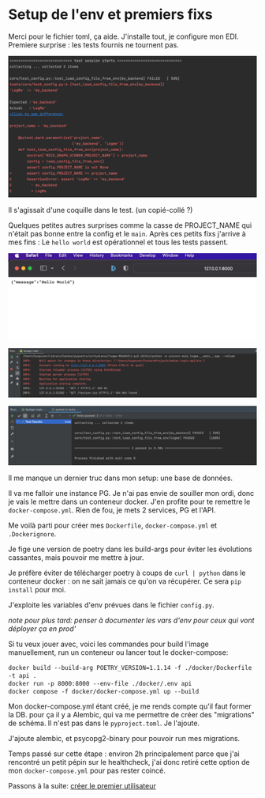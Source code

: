 # Setup de l'env et premiers fixs

Merci pour le fichier toml, ça aide. J'installe
tout, je configure mon EDI. Premiere 
surprise : les tests fournis ne tournent pas.

![Le premier run échoue](images/premier-run-des-tests.png)

Il s'agissait d'une coquille dans le test. (un 
copié-collé ?)

Quelques petites autres surprises comme la casse
de PROJECT_NAME qui n'était pas bonne entre 
la config et le `main`. Après ces petits fixs 
j'arrive à mes fins :
Le `hello world` est opérationnel et tous 
les tests passent.

![le hello world](images/hello-world.png)

![les logs de l'appli](images/logs-hello-world.png)

![les tests sont au vert](images/tests-ok.png)

Il me manque un dernier truc dans mon setup:
une base de données.  

Il va me falloir une instance PG. Je n'ai pas
envie de souiller mon ordi, donc je vais le
mettre dans un conteneur docker. J'en profite
pour te remettre le `docker-compose.yml`. 
Rien de fou, je mets 2 services, PG et l'API.

Me voilà parti pour créer mes 
`Dockerfile`, `docker-compose.yml` et 
`.Dockerignore`. 

Je fige une version de poetry
dans les build-args pour éviter les 
évolutions cassantes, mais pouvoir me 
mettre à jour.

Je préfère éviter de télécharger poetry 
à coups de `curl | python` dans le conteneur 
docker : on ne sait jamais ce qu'on va
récupérer. Ce sera `pip install` pour moi.

J'exploite les variables d'env prévues dans le
fichier `config.py`.

_note pour plus tard: penser à documenter 
les vars d'env pour ceux qui vont déployer
ça en prod'_

Si tu veux jouer avec, voici les commandes pour
build l'image manuellement, run un conteneur
ou lancer tout le docker-compose:

```shell
docker build --build-arg POETRY_VERSION=1.1.14 -f ./docker/Dockerfile -t api .
docker run -p 8000:8000 --env-file ./docker/.env api
docker compose -f docker/docker-compose.yml up --build
```

Mon docker-compose.yml étant créé, je me rends
compte qu'il faut former la DB. pour ça 
il y a Alembic, qui va me permettre de créer
des "migrations" de schéma. Il n'est pas dans
le `pyproject.toml`. Je l'ajoute.

J'ajoute alembic, et psycopg2-binary pour
pouvoir run mes migrations.

Temps passé sur cette étape :
environ 2h principalement parce que j'ai
rencontré un petit pépin sur le healthcheck,
j'ai donc retiré cette option de mon 
`docker-compose.yml` pour pas rester coincé.

Passons à la suite:
[créer le premier utilisateur](03-creer-first-user.md)
